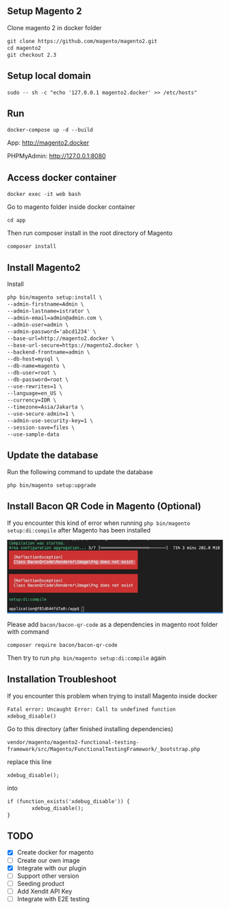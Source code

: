 ## Setup Magento 2
Clone magento 2 in docker folder
```
git clone https://github.com/magento/magento2.git
cd magento2
git checkout 2.3
```

## Setup local domain
```
sudo -- sh -c "echo '127.0.0.1 magento2.docker' >> /etc/hosts"
```

## Run
```
docker-compose up -d --build
```

App: http://magento2.docker

PHPMyAdmin: http://127.0.0.1:8080

## Access docker container
```
docker exec -it web bash
```

Go to magento folder inside docker container

```
cd app
```

Then run composer install in the root directory of Magento
```
composer install
```

## Install Magento2

Install
```
php bin/magento setup:install \
--admin-firstname=Admin \
--admin-lastname=istrator \
--admin-email=admin@admin.com \
--admin-user=admin \
--admin-password='abcd1234' \
--base-url=http://magento2.docker \
--base-url-secure=https://magento2.docker \
--backend-frontname=admin \
--db-host=mysql \
--db-name=magento \
--db-user=root \
--db-password=root \
--use-rewrites=1 \
--language=en_US \
--currency=IDR \
--timezone=Asia/Jakarta \
--use-secure-admin=1 \
--admin-use-security-key=1 \
--session-save=files \
--use-sample-data
```

## Update the database

Run the following command to update the database
```
php bin/magento setup:upgrade
```

## Install Bacon QR Code in Magento (Optional)

If you encounter this kind of error when running `php bin/magento setup:di:compile` after Magento has been installed

![Error Qr Code](assets/composer_qr.jpeg "Error Qr Code")

Please add `bacon/bacon-qr-code` as a dependencies in magento root folder with command

```
composer require bacon/bacon-qr-code
```

Then try to run `php bin/magento setup:di:compile` again

## Installation Troubleshoot

If you encounter this problem when trying to install Magento inside docker
```
Fatal error: Uncaught Error: Call to undefined function xdebug_disable()
```

Go to this directory (after finished installing dependencies)
```
vendor/magento/magento2-functional-testing-framework/src/Magento/FunctionalTestingFramework/_bootstrap.php
```

replace this line
```
xdebug_disable();
```

into
```
if (function_exists('xdebug_disable')) {
        xdebug_disable();
}
```

## TODO
- [x] Create docker for magento
- [ ] Create our own image
- [x] Integrate with our plugin
- [ ] Support other version
- [ ] Seeding product
- [ ] Add Xendit API Key
- [ ] Integrate with E2E testing
